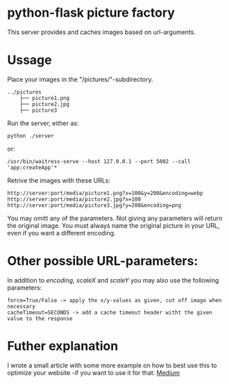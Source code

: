 # python-flask picture factory
This server provides and caches images based on url-arguments.

# Ussage
Place your images in the "/pictures/"-subdirectory.

    ../pictures
        ├── picture1.png
        ├── picture2.jpg
        ├── picture3

Run the server, either as:

    python ./server

or:

    /usr/bin/waitress-serve --host 127.0.0.1 --port 5002 --call 'app:createApp'*

Retrive the images with these URLs:

    http://server:port/media/picture1.png?x=100&y=200&encoding=webp
    http://server:port/media/picture2.jpg?x=100
    http://server:port/media/picture3.jpg?y=200&encoding=png

You may omitt any of the parameters. Not giving any parameters will return the original image. You must always name the original picture in your URL, even if you want a different encoding.

# Other possible URL-parameters:
In addition to *encoding*, *scaleX* and *scaleY* you may also use the following parameters:

    force=True/False -> apply the x/y-values as given, cut off image when necessary
    cacheTimeout=SECONDS -> add a cache timeout header witht the given value to the response

# Futher explanation
I wrote a small article with some more example on how to best use this to optimize your website -if you want to use it for that: [Medium](https://medium.com/anti-clickbait-coalition/responsive-image-factory-f1ed6e61d13c)
